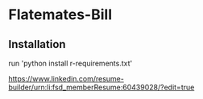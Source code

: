 # Flatemates-Bill

## Installation
run 'python install r-requirements.txt'

https://www.linkedin.com/resume-builder/urn:li:fsd_memberResume:60439028/?edit=true
